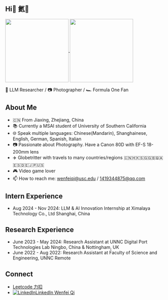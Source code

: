 ## Hi👋 氦👋

<!--
**Manfredss/Manfredss** is a ✨ _special_ ✨ repository because its `README.md` (this file) appears on your GitHub profile.

Here are some ideas to get you started:
-->
<a href="https://github.com/anuraghazra/github-readme-stats">
  <img height=200 align="center" src="https://github-readme-stats.vercel.app/api?username=Manfredss&show_icons=true&theme=radical" />
</a>
<a href="https://github.com/anuraghazra/convoychat">
  <img height=200 align="center" src="https://github-readme-stats.vercel.app/api/top-langs?username=Manfredss&layout=compact&langs_count=8&card_width=320" />
</a>

🤖 LLM Researcher / 📷 Photographer / 🏎️ Formula One Fan

## About Me
- 🇨🇳 From Jiaxing, Zhejiang, China
- 📚 Currently a MSAI student of University of Southern California
- 🌐 Speak multiple languages: Chinese(Mandarin), Shanghainese, English, German, Spanish, Italian
- 📷 Passionate about Photography. Have a Canon 80D with EF-S 18-200mm lens
- ✈️ Globetritter with travels to many countries/regions 🇨🇳🇭🇰🇸🇬🇬🇧🇶🇦🇪🇸🇩🇪🇯🇵🇺🇸
- 🎮 Video game lover
- 📫 How to reach me: wenfeiqi@usc.edu / 1419344875@qq.com

## Intern Experience
- Aug 2024 - Nov 2024: LLM & AI Innovation Internship at Ximalaya Technology Co., Ltd  Shanghai, China

## Research Experience
- June 2023 - May 2024: Research Assistant at UNNC Digital Port Technologies Lab  Ningbo, China & Nottingham, UK
- June 2022 - Aug 2022: Research Assistant at Faculty of Science and Engineering, UNNC  Remote

## Connect
- [](https://leetcode.cn/u/compassionate-spence73e/)[Leetcode 力扣](https://leetcode.cn/u/compassionate-spence73e/)
- [![LinkedIn](https://static.is26.com/tmp/icons/linkedin.svg)](https://www.linkedin.com/in/wenfei-qi-103ab7297/)[LinkedIn Wenfei Qi](https://www.linkedin.com/in/wenfei-qi-103ab7297/)
